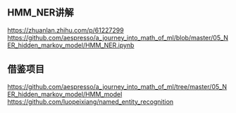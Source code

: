 ## HMM_NER讲解
https://zhuanlan.zhihu.com/p/61227299
https://github.com/aespresso/a_journey_into_math_of_ml/blob/master/05_NER_hidden_markov_model/HMM_NER.ipynb
### 

## 借鉴项目

https://github.com/aespresso/a_journey_into_math_of_ml/tree/master/05_NER_hidden_markov_model/HMM_model
https://github.com/luopeixiang/named_entity_recognition
